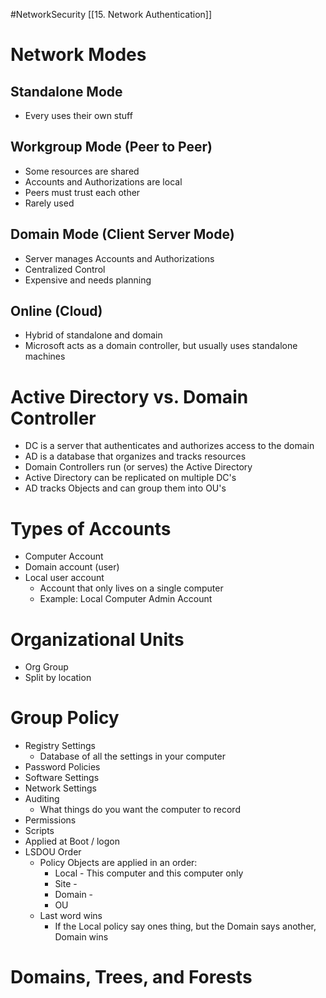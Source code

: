 #NetworkSecurity [[15. Network Authentication]]
# Network Modes

## Standalone Mode 
- Every uses their own stuff

## Workgroup Mode (Peer to Peer)
- Some resources are shared
- Accounts and Authorizations are local
- Peers must trust each other
- Rarely used

## Domain Mode (Client Server Mode)
- Server manages Accounts and Authorizations
- Centralized Control
- Expensive and needs planning

## Online (Cloud)
- Hybrid of standalone and domain
- Microsoft acts as a domain controller, but usually uses standalone machines

# Active Directory vs. Domain Controller
- DC is a server that authenticates and authorizes access to the domain
- AD is a database that organizes and tracks resources
- Domain Controllers run (or serves) the Active Directory
- Active Directory can be replicated on multiple DC's
- AD tracks Objects and can group them into OU's

# Types of Accounts
- Computer Account
- Domain account (user)
- Local user account 
	- Account that only lives on a single computer
	- Example: Local Computer Admin Account

# Organizational Units
- Org Group
- Split by location

# Group Policy
- Registry Settings
	- Database of all the settings in your computer
- Password Policies
- Software Settings
- Network Settings
- Auditing
	- What things do you want the computer to record
- Permissions
- Scripts
- Applied at Boot / logon
- LSDOU Order
	- Policy Objects are applied in an order:
		- Local - This computer and this computer only
		- Site - 
		- Domain - 
		- OU
	- Last word wins
		- If the Local policy say ones thing, but the Domain says another, Domain wins

# Domains, Trees, and Forests
